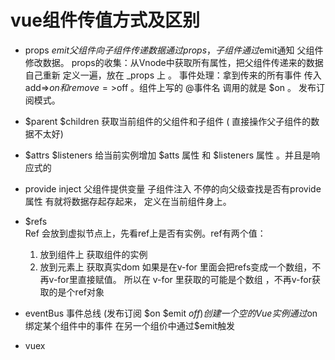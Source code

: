 

#   vue组件传值方式及区别

  - props $emit 父组件向子组件传递数据通过props，子组件通过$emit通知
    父组件修改数据。
    props的收集：从Vnode中获取所有属性，把父组件传递来的数据自己重新
                定义一遍，放在 _props 上 。
     事件处理：拿到传来的所有事件 
              传入 add=>$on 和 remove=>$off 。组件上写的 
              @事件名 调用的就是 $on 。 发布订阅模式。            


  - $parent $children 获取当前组件的父组件和子组件
   ( 直接操作父子组件的数据不太好)

  - $attrs $listeners 
      给当前实例增加 $atts 属性 和 $listeners 属性 。并且是响应式的

  - provide inject 父组件提供变量 子组件注入
      不停的向父级查找是否有provide属性  有就将数据存起存起来，
      定义在当前组件身上。

  - $refs  
      Ref 会放到虚拟节点上，先看ref上是否有实例。ref有两个值：
      1. 放到组件上 获取组件的实例
      2. 放到元素上 获取真实dom
      如果是在v-for 里面会把refs变成一个数组，不再v-for里直接赋值。
      所以在 v-for 里获取的可能是个数组 ，不再v-for获取的是个ref对象

  - eventBus 事件总线 (发布订阅 $on $emit $off)
     创建一个空的Vue实例 通过$on绑定某个组件中的事件 
     在另一个组价中通过$emit触发
     
  - vuex